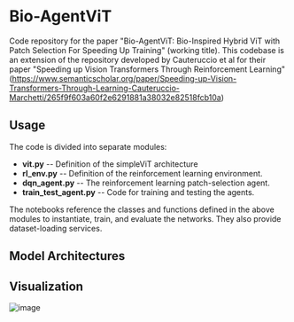 # Bio-AgentViT
Code repository for the paper "Bio-AgentViT: Bio-Inspired Hybrid ViT with Patch Selection For Speeding Up Training" (working title). This codebase is an extension of the repository developed by Cauteruccio et al for their paper "Speeding up Vision Transformers Through Reinforcement Learning" (https://www.semanticscholar.org/paper/Speeding-up-Vision-Transformers-Through-Learning-Cauteruccio-Marchetti/265f9f603a60f2e6291881a38032e82518fcb10a)

## Usage
The code is divided into separate modules:
- **vit.py**              -- Definition of the simpleViT architecture
- **rl_env.py**           -- Definition of the reinforcement learning environment.
- **dqn_agent.py**        -- The reinforcement learning patch-selection agent.
- **train_test_agent.py** -- Code for training and testing the agents.

The notebooks reference the classes and functions defined in the above modules to instantiate, train, and evaluate the networks. They also provide dataset-loading services.

## Model Architectures

## Visualization
![image](https://github.com/user-attachments/assets/6ae318f7-f4db-416c-ac7a-ecfb685d532d)
